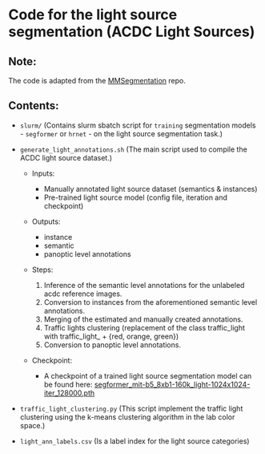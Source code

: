 # Code for the light source segmentation (ACDC Light Sources)


## Note:
The code is adapted from the [MMSegmentation](https://github.com/open-mmlab/mmsegmentation) repo.

## Contents:
- `slurm/` (Contains slurm sbatch script for `training` segmentation models - `segformer` or `hrnet` - on the light source segmentation task.)
- `generate_light_annotations.sh` (The main script used to compile the ACDC light source dataset.)
  - Inputs:
	- Manually annotated light source dataset (semantics & instances)
	- Pre-trained light source model (config file, iteration and checkpoint)

  - Outputs:
	- instance
	- semantic
	- panoptic level annotations

  - Steps:
	1. Inference of the semantic level annotations for the unlabeled acdc reference images.
	2. Conversion to instances from the aforementioned semantic level annotations.
	3. Merging of the estimated and manually created annotations.
	4. Traffic lights clustering (replacement of the class traffic_light with traffic_light_ + {red, orange, green})
	5. Conversion to panoptic level annotations.
  
  - Checkpoint:
    - A checkpoint of a trained light source segmentation model can be found here: [segformer_mit-b5_8xb1-160k_light-1024x1024-iter_128000.pth](https://mega.nz/file/wqh3FbjQ#EPlJZPTdX5qHD5M1JgHJEJXe-75BHaLkVXngJWvfJTM)


- `traffic_light_clustering.py` (This script implement the traffic light clustering using the k-means clustering algorithm in the lab color space.)

- `light_ann_labels.csv` (Is a label index for the light source categories)


